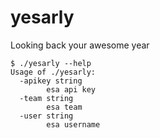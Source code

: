 # yesarly

Looking back your awesome year

```
$ ./yesarly --help
Usage of ./yesarly:
  -apikey string
        esa api key
  -team string
        esa team
  -user string
        esa username
```
